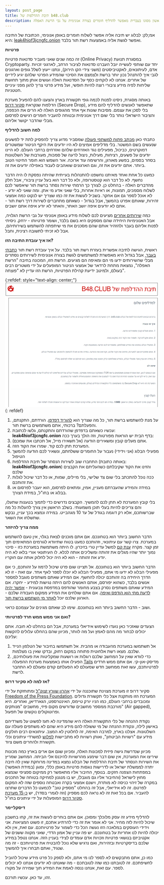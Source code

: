 ```yaml
---
layout: post_page
title: תיבת ההדלפות של b48.club
description: שירות ראשון מסוגו בעברית מאפשר להדליף חומרים בצורה אנונימית על גבי הרשת האפלה
---
```



אמ;לק: לבלוג יש תיבה אליה אפשר לשלוח חומרים באופן אנונימי, הכתובת של התיבה היא: [leak4hiof3jcngfc.onion](http://leak4hiof3jcngfc.onion) ואפשר לגשת אליה באמצעות רשת תור בלבד.

**פרטיות**

זה כמה שנים שאני מעביר סדנאות פרטיות (Online Privacy) במסגרת תנועת Cryptoparty. יחד עם שותפי לעשייה יובל העברנו סדנאות לציבור הרחב, לארגוני זכויות אדם, לעיתונאים, לאקטיביסטים (משני צידי הקו הירוק), ונתנו ייעוץ לשלל גופים וארגונים לגבי איך להתנהל נכון יותר ברשת ולצמצם את הסיכוי שהמידע הפרטי שלהם יגיע לידיים של אחרים. אנחנו לא לוקחים כסף על הסדנאות האלה ועושים אותן מתוך תחושת שליחות לפיה מידע ציבורי רוצה להיות חופשי, ועל מידע פרטי צריך להגן מפני עיניים חטטניות.

באותה מסגרת, ניסינו לפנות לכמה גופי תקשורת בארץ והצענו להם להפעיל מערכת הדלפות שנקראת [סקיור דרופ](https://securedrop.org) (Secure Drop), שתאפשר לאנשים להדליף להם מידע בלי לסכן את עצמם. מסיבות שונות אף אחד מהגופים האלה לא הרים את הכפפה, והציבור הישראלי נותר בלי שום דרך אנונימית ובטוחה להעביר חומרים רגישים לפרסום מבלי שהדבר יקושר אליהם. 

**למה חשוב להדליף**

כתבתי כאן [מכתב פתוח למשתפי פעולה](https://www.b48.club/2017/07/04/open-letter-to-collaborators.html) שמסביר מדוע צריך להפסיק לתת יד לפשעים שנעשים בשם המשטר. בלי מדליפים אמיצים לא היו יודעים את היקף הניטור שמשטרים דמוקרטים, כביכול, מפעילים נגד האזרחים שלהם ואזרחים ברחבי העולם. לא היינו יודעים על פשעים, רציחות, מעילות, ניצול לרעה של סמכות, מעורבות של השלטונות בסחר בסמים, בפשע מאורגן, והרשימה עוד ארוכה. אור השמש הוא חומר החיטוי הטוב ביותר. אתם יודעים את זה, וגם הארגונים שואהבים לעבוד באפילה יודעים את זה.

כמעט כל אחת ואחד מאיתנו נחשפנו להתנהלות בעייתית שהיתה נפסקת לו היה הדבר נחשף. לא כל דבר הוא קטסטרופה, ולא כל דבר הוא בעל עניין ציבורי, אבל חלק מהדברים האלה - בהחלט כן. לצורך כך הרמתי שירות נסתר ברשת תור שיאפשר לכם לשלוח מסמכים, תמונות, או ראיות אחרות, בלי שאני אדע מי אתן. ומה שאני לא יודע - לא אוכל לספר גם אם אחקר. בשביל לעשות את זה כמו שצריך יש לנקוט כמה אמצעי זהירות, שאותם אפרט בהמשך, אבל בגדול - כשאתם מתחברים לשירות דרך רשת תור - אתם לא יודעים איפה יושב האתר, והאתר לא יודע איפה אתם יושבים.

כמה [שירותים אחרים](https://keren.press/leaks/) מציעים לכם לשלוח מידע באופן אנונימי על גבי הרשת הגלויה, אבל האנונימיות היחידה שהם מספקים היא בשם בלבד, ושומר פרטיותו - ירחק. ניסיתי לפנות אליהם בעבר ולהזהיר אותם שהם מסכנים את מי שיתפתה להשתמש בשירותיהם, אבל לא זכיתי לתשובה רצינית, וחבל.

**אז איך עובדת התיבה הזו?**

ראשית, הגישה לתיבה אפשרית בעזרת רשת תור בלבד. על איך עובדת רשת תור [כתבתי בעבר](https://mekomit.co.il/%D7%94%D7%AA%D7%92%D7%95%D7%A0%D7%A0%D7%95%D7%AA-%D7%9E%D7%A4%D7%A0%D7%99-%D7%9E%D7%A2%D7%A7%D7%91-%D7%A8%D7%A9%D7%AA%D7%95%D7%AA-%D7%97%D7%91%D7%A8%D7%AA%D7%99%D7%95%D7%AA/), אבל בגדול היא מאפשרת למשתמשים לגשת בצורה אנונימית לשירותים נסתרים מבלי שהשירותים ידעו מי הם ומאיפה הם מגיעים. הרשת הזו, המכונה בחיבה "הרשת האפלה", נמצאת מתחת לרדאר של אמצעי הניטור המופעלים על ידי משטרים רבים בעולם, ולמיטב ידיעת קהילת הפרטיות, הרשת הזו עדיין לא "פוצחה".

{:refdef: style="text-align: center;"}
![b48.club leakbox](/img/2017-12-02-01.png)
{: refdef}


1. על מנת להשתמש ברשת תור, כל מה שצריך הוא [להוריד דפדפן](https://www.torproject.org/projects/torbrowser.html.en). הורדתם, התקנתם, והפעלתם? ברכותי, אתם משתמשים ברשת תור.
2. עכשיו כשאתם בדפדפן שהורדתם והתקנתם, גלשו לכתובת: **leak4hiof3jcngfc.onion** בדף הבית יש הוראות מפורטות, וזה הולך בערך ככה:
3. אתם מעלים קובץ ומשאירים הודעה (אל תשאירו מייל, אל תכתבו את שמכם). 
4. המערכת תתן לכם קוד. שמרו את הקוד הזה.
5. מפעילי הבלוג (אני וידידי) נעבור על החומרים ששלחתם, ונשאיר לכם הודעה להמשך הטיפול
6. התחברו שוב לשירות הנסתר של תיבת ההדלפות (באותה כתובת: **leak4hiof3jcngfc.onion**) והזינו את הקוד שקיבלתם כשהעליתם את הקבצים שלכם
7. ככה נוכל להתכתב בלי שום צד שלישי, בלי מיילים, שמות, או כל דבר שיכול לגלות את זהותכם.
8. במידה והמידע שהעברתם מעניין, אמין, ומתאים לפרסום, הוא יועבר לפרסום או בבלוג או בחו"ל, במידת הצורך.

בלי קובץ המערכת לא תתן לכם להמשיך. הקבצים נדרשים כדי לתמוך בטענות שתעלו, והם צריכים להיות בעלי תוכן משמעותי. בשלב הראשון אין צורך להעלות כל מה שברשותכם, אלא רק דוגמה בגודל של עד 10 מגהבייט. במידה ונמצא בכך עניין, נבקש שתשלחו את השאר.

**ממה צריך להיזהר**

הדבר החשוב ביותר הוא בטחונכם. אם אתם מוכנים לצאת בגלוי, אין טעם להשתמש במערכת. צרו קשר עם עיתונאי, וזהותכם כמעט בטוח שתיוודא לגורמים המתאימים תוך זמן קצר. מקרה [ענת קם](https://www.the7eye.org.il/topic/%D7%A2%D7%A0%D7%AA-%D7%A7%D7%9D/) למשל עדיין טרי בזיכרון. לו היתה משתמשת במערכת כזו - סיכוי נמוך יותר שהיו מגלים את זהותה ומשליכים אותה לכלא. לו העיתונאי אורי בלאו לא היה יודע את זהותה - הוא לא היה יכול לחלוק אותה עם חוקריו.

הדבר החשוב ביותר הוא בטחונכם. אל תציינו שום פרט שיכול לרמוז על זהותכם, כי אם מפעילי הבלוג לא ידעו מי אתם, מפעילי הבלוג לא יוכלו לספר לאף אחד. עם זאת - זו לא הדרך היחידה בה זהותכם יכולה להחשף. אם המידע שאתם משתפים מוגבל למספר אנשים בלבד, כשהוא יפורסם, אותם האנשים להם היתה נגישות למידע - יחקרו. אם המידע שאתם משתפים נסרק בצבע מחומר שהודפס במדפסת צבעונית - [אפשר יהיה לדעת מתי הוא הודפס ואיפה](https://arstechnica.com/information-technology/2017/06/how-a-few-yellow-dots-burned-the-intercepts-nsa-leaker/). אם אתם שולחים את המידע ממקום העבודה שלכם - הארגון שלכם יוכל [לאתר מי השתמש ברשת תור](https://www.theverge.com/2013/12/18/5224130/fbi-agents-tracked-harvard-bomb-threats-across-tor).

ושוב - הדבר החשוב ביותר הוא בטחונכם. שימו לב שאתם מגינים על עצמכם כראוי.

**ואם אני ממש ממש חרד לפרטיותי?**

הצעדים שאזכיר כאן נועדו לשימוש אידיאלי במערכת, אבל הם בהחלט לא חובה. אתם יכולים לבחור מה מהם לאמץ ועל מה לוותר, מכיוון שהם בהחלט עלולים להקשות עליכם:

1. אל תשתמשו במערכת מהעבודה או מהבית. אל תשתמשו בחיבור של הטלפון הנייד שלכם. מצאו רשת אלחוטית פתוחה במקום רחוק, ובדקו שאין בו מצלמות.
2. כדי לוודא שאין על המחשב שלכם רוגלות או רושעות שמקליטות את פעולותיכם, הפעילו אותו באמצעות מערכת ההפעלה [Tails](https://tails.boum.org/) מדיסק-און-קי. אם אתם ממש חרדים לפרטיותכם, עשו זאת ממחשב חדש שמעולם לא הפעלתם קודם ומעולם לא התחבר לרשת.

**אז למה לא סקיור דרופ?**

סקיור דרופ זו מערכת מצוינת שתוכננה על ידי [אהרון שוורץ זצוק"ל](https://www.theguardian.com/commentisfree/2015/feb/07/aaron-swartz-suicide-internets-own-boy) ומתוחזקת על ידי [Freedom of the Press Foundation](https://freedom.press/). המערכת הזו מותקנת אצל כלי תקשורת גדולים ומכובדים ברחבי העולם, כמו הניו יורק טיימס, האינטרספט, הגארדיאן, ואחרים. היא מורכבת ממספר מחשבים שדורשים מקום פיזי, מחשבים "מנותקים" (Air gapped), ופרוטוקולים נוקשים של תפעול.

נקודת ההנחה של כלי התקשורת האלה היא שהמדינה לא תעז לפשוט על משרדיהם באישון לילה, ונקודת ההנחה של מי ששולח להם מידע היא שהם לא משתפים פעולה עם השלטונות. אצלנו בארץ, למרבה האימה, זה לחלוטין לא המצב. עיתונאים רבים חולקים מידע עם "רשויות הביטחון", ואותן רשויות לא מתביישות [לפלוש](https://www.haaretz.com/israel-news/1.817842) למשרדי עיתונים וכלי תקשורת ולהחרים משם ציוד.

מכיוון שנדרשת גישה פיזית למכונות האלה, ומכיוון שגם אם ארים בארץ כמה מכונות שיריצו את המערכת, אין שום דבר שימנע מהרשויות להיכנס אלי הביתה. המחשב שמריץ את השירות הנסתר של תיבת ההדלפות של הבלוג נמצא במדינה מרוחקת שאין לה חיבה יתרה לממשלת ישראל או לדרישות נוגסות פרטיות באופן כללי, ומוגן (במידת האפשר) במפתחות הצפנה חזקים. בנוסף, החיבור אליו מתאפשר רק ממיקום ספציפי שנמצא מחוץ לישראל (והחיבור אליו גם מוגבל), יש בו מנגנון למחיקה בטוחה של התכנים במקרה של זיהוי כניסה לא מותרת, וישנם אמצעי בקרה ואבטחה נוספים שזה לא המקום לפרטם. זה לא אידיאלי, אבל זה בהחלט "מספיק טוב" לכמעט כל הדברים שתרצו להעביר. אם בכל זאת זה לא נראה לכם מספיק (וזה לגמרי בסדר), יש [כ-15 מערכת סקיור דרופ](https://en.wikipedia.org/wiki/SecureDrop) המופעלות על ידי עיתונים בחו"ל.

**דיסקליימר**

להדליף מידע זה עסק מלוכלך ומסוכן. אם אתם בוחרים לעשות את זה, קחו בחשבון שיכול להיות לזה מחיר. אני לא אומר את זה כדי להרתיע אתכם, זו פשוט המציאות. אני וידידי העוסקים במלאכה הזו נעשה הכל כדי לשמור על פרטיותכם. עם זאת, אין ולא יכולה להיות לנו אחריות על בטחונכם. יש פה עניין של אמון הדדי, שאני מקווה ששנים של אקטיביזם בנושאי פרטיות וזכויות אדם עומדים לצידי בעניין הזה. אנחנו נטפל במידע שלכם בדיסקרטיות ובזהירות, ואם נרגיש שלא נוכל להבטיח את פרטיותכם - זה מה שנגיד, ואתם תבחרו איך להמשיך.

כמו כן, אתם מתבקשים *לא* לספר לנו מי אתם, ולא לספק כל פרט מידע שיכול להוביל לחשיפתכם. זה לטובתנו כמו שזה לטובתכם - מה שאנחנו לא יודעים אנחנו לא יכולים לספר. עם זאת, אנחנו ננסה לאמת את המידע תוך שמירה על מקורו. 

זהו, עד כאן. עכשיו תורכם.
